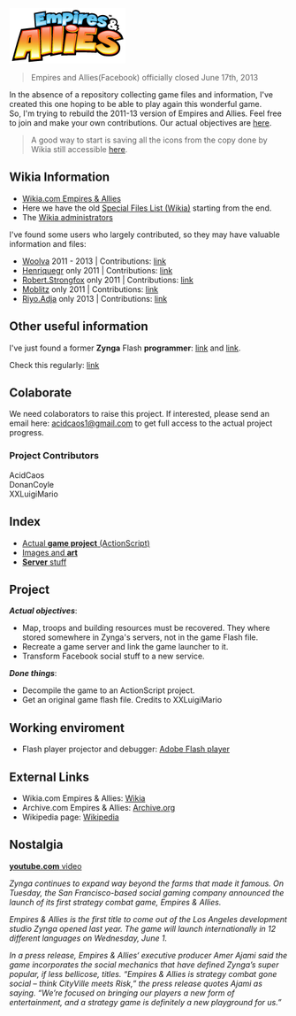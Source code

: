 ![Empires & Allies](art/Empires_&_Allies_logo.png "Empires & Allies logo")

> Empires and Allies(Facebook) officially closed June 17th, 2013

In the absence of a repository collecting game files and information, I've created this one hoping to be able to play again this wonderful game.\
So, I'm trying to rebuild the 2011-13 version of Empires and Allies.
Feel free to join and make your own contributions. Our actual objectives are [here](#project).

> A good way to start is saving all the icons from the copy done by Wikia still accessible [here](http://empiresandallies.wikia.com/wiki/Empires_%26_Allies_Wiki/Main_2).

## Wikia Information
- [Wikia.com Empires & Allies](http://empiresandallies.wikia.com/wiki/Empires_%26_Allies_Wiki/Main_2)
- Here we have the old [Special Files List (Wikia)](http://empiresandallies.wikia.com/wiki/Special:ListFiles?dir=prev) starting from the end. 
- The [Wikia administrators](http://empiresandallies.wikia.com/wiki/Wiki_Administrators)

I've found some users who largely contributed, so they may have valuable information and files:
- [Woolva](http://empiresandallies.wikia.com/wiki/User:Woolva) 2011 - 2013 | Contributions: [link](http://empiresandallies.wikia.com/wiki/Special:Contributions/Woolva)
- [Henriquegr](http://empiresandallies.wikia.com/wiki/Special:Contributions/Henriquegr)  only 2011 | Contributions: [link](http://empiresandallies.wikia.com/wiki/Special:Contributions/Henriquegr)
- [Robert.Strongfox](http://empiresandallies.wikia.com/wiki/User:Robert.Strongfox)  only 2011 | Contributions: [link](http://empiresandallies.wikia.com/wiki/Special:Contributions/Robert.Strongfox)
- [Moblitz](http://empiresandallies.wikia.com/wiki/User:Moblitz)  only 2011 | Contributions: [link](http://empiresandallies.wikia.com/wiki/Special:Contributions/Moblitz)
- [Riyo.Adja](http://empiresandallies.wikia.com/wiki/User_blog:Riyo.Adja)  only 2013 | Contributions: [link](http://empiresandallies.wikia.com/wiki/Special:Contributions/Woolva)

## Other useful information
I've just found a former **Zynga** Flash **programmer**: [link](https://www.reddit.com/r/IAmA/comments/1qisin/i_was_a_flash_programmer_at_zynga_for_3_years_ama/) and [link](https://www.reddit.com/comments/11pcvy).

Check this regularly: [link](https://github.com/Mihapro/Settings/issues/5)

## Colaborate
We need colaborators to raise this project.
If interested, please send an email here: acidcaos1@gmail.com to get full access to the actual project progress.

### Project Contributors
AcidCaos\
DonanCoyle\
XXLuigiMario

## Index
-  [Actual **game project** (ActionScript)](ActualProject)
-  [Images and **art**](art)
-  [**Server** stuff](server)

## Project

***Actual objectives***: 
- Map, troops and building resources must be recovered. They where stored somewhere in Zynga's servers, not in the game Flash file.
- Recreate a game server and link the game launcher to it.
- Transform Facebook social stuff to a new service.

***Done things***: 
- Decompile the game to an ActionScript project.
- Get an original game flash file. Credits to XXLuigiMario

## Working enviroment
- Flash player projector and debugger: [Adobe Flash player](https://www.adobe.com/support/flashplayer/debug_downloads.html)

## External Links
- Wikia.com Empires & Allies: [Wikia](http://empiresandallies.wikia.com/wiki/Empires_%26_Allies_Wiki/Main_2)
- Archive.com Empires & Allies: [Archive.org](https://archive.org/details/EmpiresAllies)
- Wikipedia page: [Wikipedia](https://en.wikipedia.org/wiki/Empires_%26_Allies)

## Nostalgia
[**youtube.com** video](https://www.youtube.com/watch?v=18CHmpdEqYE)

*Zynga continues to expand way beyond the farms that made it famous. On Tuesday, the San Francisco-based social gaming company announced the launch of its first strategy combat game, Empires & Allies.*

*Empires & Allies is the first title to come out of the Los Angeles development studio Zynga opened last year. The game will launch internationally in 12 different languages on Wednesday, June 1.*

*In a press release, Empires & Allies‘ executive producer Amer Ajami said the game incorporates the social mechanics that have defined Zynga’s super popular, if less bellicose, titles. “Empires & Allies is strategy combat gone social – think CityVille meets Risk,” the press release quotes Ajami as saying. “We’re focused on bringing our players a new form of entertainment, and a strategy game is definitely a new playground for us.”*

